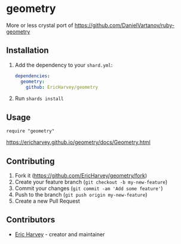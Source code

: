 # geometry

More or less crystal port of https://github.com/DanielVartanov/ruby-geometry

## Installation

1. Add the dependency to your `shard.yml`:

   ```yaml
   dependencies:
     geometry:
       github: EricHarvey/geometry
   ```

2. Run `shards install`

## Usage

```crystal
require "geometry"
```

https://ericharvey.github.io/geometry/docs/Geometry.html

## Contributing

1. Fork it (<https://github.com/EricHarvey/geometry/fork>)
2. Create your feature branch (`git checkout -b my-new-feature`)
3. Commit your changes (`git commit -am 'Add some feature'`)
4. Push to the branch (`git push origin my-new-feature`)
5. Create a new Pull Request

## Contributors

- [Eric Harvey](https://github.com/EricHarvey) - creator and maintainer
